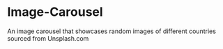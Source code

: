 # Image-Carousel
An image carousel that showcases random images of different countries sourced from Unsplash.com
